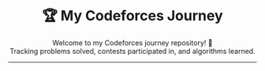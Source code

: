 <h1 align="center">🏆 My Codeforces Journey</h1>

<p align="center">
Welcome to my Codeforces journey repository! 🚀<br>
Tracking problems solved, contests participated in, and algorithms learned.
</p>

<hr>
